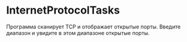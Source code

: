 # InternetProtocolTasks
Программа сканирует TCP и отображает открытые порты.
Введите диапазон и увидите в этом диапазоне открытые порты.
